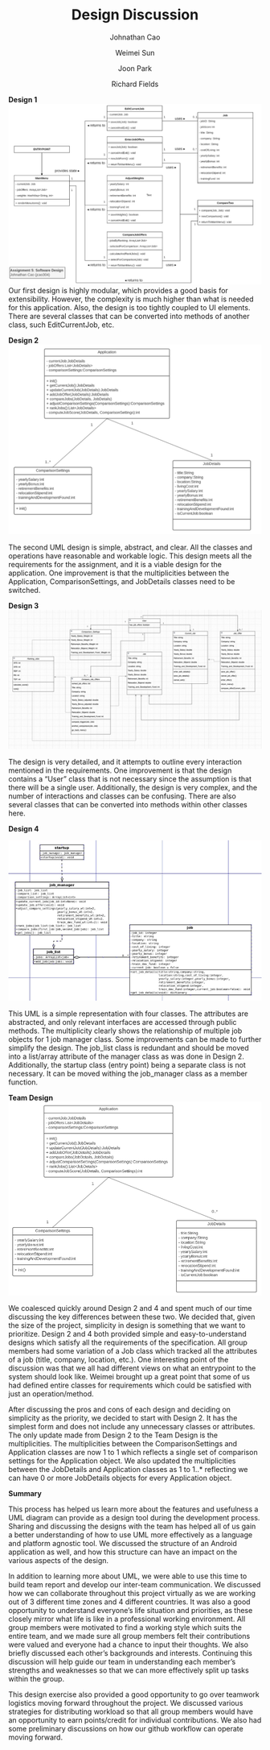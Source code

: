 ﻿<h1 style="text-align: center;">Design Discussion</h1>
<p style="text-align: center;">Johnathan Cao</p>
<p style="text-align: center;">Weimei Sun</p>
<p style="text-align: center;">Joon Park</p>
<p style="text-align: center;">Richard Fields</p>


**Design 1**
![This is an image](images/design1.png)
Our first design is highly modular, which provides a good basis for extensibility. However, the complexity is much higher than what is needed for this application. Also, the design is too tightly coupled to UI elements. There are several classes that can be converted into methods of another class, such EditCurrentJob, etc.


**Design 2**
![This is an image](images/design2.png)

The second UML design is simple, abstract, and clear. All the classes and operations have reasonable and workable logic. This design meets all the requirements for the assignment, and it is a viable design for the application. One improvement is that the multiplicities between the Application, ComparisonSettings, and JobDetails classes need to be switched. 

**Design 3**
![This is an image](images/design3.png)

The design is very detailed, and it attempts to outline every interaction mentioned in the requirements. One improvement is that the design contains a “User” class that is not necessary since the assumption is that there will be a single user. Additionally, the design is very complex, and the number of interactions and classes can be confusing. There are also several classes that can be converted into methods within other classes here. 

**Design 4**

![This is an image](images/design4.png)

This UML is a simple representation with four classes. The attributes are abstracted, and only relevant interfaces are accessed through public methods. The multiplicity clearly shows the relationship of multiple job objects for 1 job manager class. Some improvements can be made to further simplify the design. The job\_list class is redundant and should be moved into a list/array attribute of the manager class as was done in Design 2. Additionally, the startup class (entry point) being a separate class is not necessary. It can be moved withing the job\_manager class as a member function. 


**Team Design**
![This is an image](images/team_design.png)

We coalesced quickly around Design 2 and 4 and spent much of our time discussing the key differences between these two. We decided that, given the size of the project, simplicity in design is something that we want to prioritize. Design 2 and 4 both provided simple and easy-to-understand designs which satisfy all the requirements of the specification. All group members had some variation of a Job class which tracked all the attributes of a job (title, company, location, etc.). One interesting point of the discussion was that we all had different views on what an entrypoint to the system should look like. Weimei brought up a great point that some of us had defined entire classes for requirements which could be satisfied with just an operation/method.

After discussing the pros and cons of each design and deciding on simplicity as the priority, we decided to start with Design 2. It has the simplest form and does not include any unnecessary classes or attributes. The only update made from Design 2 to the Team Design is the multiplicities. The multiplicities between the ComparisonSettings and Application classes are now 1 to 1 which reflects a single set of comparison settings for the Application object. We also updated the multiplicities between the JobDetails and Application classes as 1 to 1..\* reflecting we can have 0 or more JobDetails objects for every Application object. 

**Summary**

This process has helped us learn more about the features and usefulness a UML diagram can provide as a design tool during the development process. Sharing and discussing the designs with the team has helped all of us gain a better understanding of how to use UML more effectively as a language and platform agnostic tool. We discussed the structure of an Android application as well, and how this structure can have an impact on the various aspects of the design.

In addition to learning more about UML, we were able to use this time to build team report and develop our inter-team communication. We discussed how we can collaborate throughout this project virtually as we are working out of 3 different time zones and 4 different countries. It was also a good opportunity to understand everyone’s life situation and priorities, as these closely mirror what life is like in a professional working environment. All group members were motivated to find a working style which suits the entire team, and we made sure all group members felt their contributions were valued and everyone had a chance to input their thoughts. We also briefly discussed each other’s backgrounds and interests. Continuing this discussion will help guide our team in understanding each member’s strengths and weaknesses so that we can more effectively split up tasks within the group.

This design exercise also provided a good opportunity to go over teamwork logistics moving forward throughout the project. We discussed various strategies for distributing workload so that all group members would have an opportunity to earn points/credit for individual contributions. We also had some preliminary discussions on how our github workflow can operate moving forward. 
